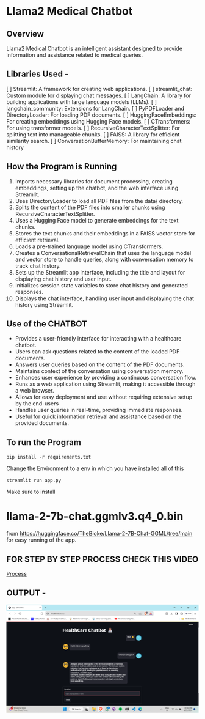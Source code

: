# Llama2 Medical Chatbot

## Overview

Llama2 Medical Chatbot is an intelligent assistant designed to provide information and assistance related to medical queries.

## Libraries Used -
[ ] Streamlit: A framework for creating web applications.
[ ] streamlit_chat: Custom module for displaying chat messages.
[ ] LangChain: A library for building applications with large language models (LLMs).
[ ] langchain_community: Extensions for LangChain.
[ ] PyPDFLoader and DirectoryLoader: For loading PDF documents.
[ ] HuggingFaceEmbeddings: For creating embeddings using Hugging Face models.
[ ] CTransformers: For using transformer models.
[ ] RecursiveCharacterTextSplitter: For splitting text into manageable chunks.
[ ] FAISS: A library for efficient similarity search.
[ ] ConversationBufferMemory: For maintaining chat history

## How the Program is Running
1. Imports necessary libraries for document processing, creating embeddings, setting up the chatbot, and the web interface using Streamlit.
2. Uses DirectoryLoader to load all PDF files from the data/ directory.
3. Splits the content of the PDF files into smaller chunks using RecursiveCharacterTextSplitter.
4. Uses a Hugging Face model to generate embeddings for the text chunks.
5. Stores the text chunks and their embeddings in a FAISS vector store for efficient retrieval.
6. Loads a pre-trained language model using CTransformers.
7. Creates a ConversationalRetrievalChain that uses the language model and vector store to handle queries, along with conversation memory to track chat history.
8. Sets up the Streamlit app interface, including the title and layout for displaying chat history and user input.
9. Initializes session state variables to store chat history and generated responses.
10. Displays the chat interface, handling user input and displaying the chat history using Streamlit.

## Use of the CHATBOT
- Provides a user-friendly interface for interacting with a healthcare chatbot.
- Users can ask questions related to the content of the loaded PDF documents.
- Answers user queries based on the content of the PDF documents.
- Maintains context of the conversation using conversation memory.
- Enhances user experience by providing a continuous conversation flow.
- Runs as a web application using Streamlit, making it accessible through a web browser.
- Allows for easy deployment and use without requiring extensive setup by the end-users
- Handles user queries in real-time, providing immediate responses.
- Useful for quick information retrieval and assistance based on the provided documents.

## To run the Program

```
pip install -r requirements.txt
```
Change the Environment to a env in which you have installed all of this

```
streamlit run app.py
```
Make sure to install 
# llama-2-7b-chat.ggmlv3.q4_0.bin 
from https://huggingface.co/TheBloke/Llama-2-7B-Chat-GGML/tree/main for easy running of the app.

## FOR STEP BY STEP PROCESS CHECK THIS VIDEO
[Process](https://www.youtube.com/watch?v=XNmFIkViEBU)

## OUTPUT -
![alt text](image.png)